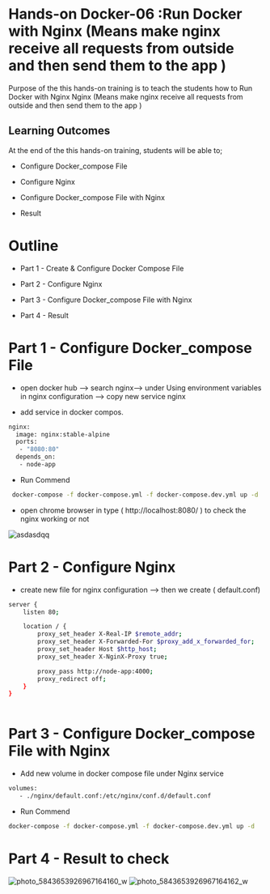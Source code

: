 # Hands-on Docker-06 :Run Docker with Nginx (Means make nginx receive all requests from outside and then send them to the app )

Purpose of the this hands-on training is to teach the students how to Run Docker with Nginx Nginx (Means make nginx receive all requests from outside and then send them to the app )

## Learning Outcomes

At the end of the this hands-on training, students will be able to;

- Configure Docker_compose File 

- Configure Nginx

- Configure Docker_compose File with Nginx

- Result 


# Outline
- Part 1 - Create & Configure Docker Compose File 

- Part 2 - Configure Nginx

- Part 3 - Configure Docker_compose File with Nginx

- Part 4 - Result

# Part 1 - Configure Docker_compose File

- open docker hub --> search nginx--> under Using environment variables in nginx configuration --> copy new service nginx    

- add service in docker compos.
```bash
nginx:
  image: nginx:stable-alpine
  ports:
   - "8080:80"
  depends_on:
   - node-app
```

- Run Commend 
```bash
 docker-compose -f docker-compose.yml -f docker-compose.dev.yml up -d 
```
- open chrome browser in type ( http://localhost:8080/ ) to check the nginx working or not

![asdasdqq](https://user-images.githubusercontent.com/111190149/228302201-9a2e8d57-5222-4451-8434-eae879abaf58.jpg)


# Part 2 - Configure Nginx

- create new file for nginx configuration --> then we create ( default.conf) 

```bash
server {
    listen 80;

    location / {
        proxy_set_header X-Real-IP $remote_addr;
        proxy_set_header X-Forwarded-For $proxy_add_x_forwarded_for;
        proxy_set_header Host $http_host;
        proxy_set_header X-NginX-Proxy true;

        proxy_pass http://node-app:4000;
        proxy_redirect off;
    }
}
 
```
                                                          
# Part 3 - Configure Docker_compose File with Nginx

- Add new volume in docker compose file under Nginx service 

```bash
volumes:
   - ./nginx/default.conf:/etc/nginx/conf.d/default.conf
```
- Run Commend 
```bash
docker-compose -f docker-compose.yml -f docker-compose.dev.yml up -d 
```
# Part 4 - Result to check 
![photo_5843653926967164160_w](https://user-images.githubusercontent.com/111190149/228301993-2d57e585-539d-4bd3-b0fc-635a28e773fb.jpg)
![photo_5843653926967164162_w](https://user-images.githubusercontent.com/111190149/228302012-959639c7-6c00-4035-a3f7-f4c08d2beb9c.jpg)

